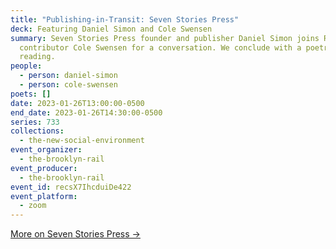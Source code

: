 ```yaml
---
title: "Publishing-in-Transit: Seven Stories Press"
deck: Featuring Daniel Simon and Cole Swensen
summary: Seven Stories Press founder and publisher Daniel Simon joins Rail
  contributor Cole Swensen for a conversation. We conclude with a poetry
  reading.
people:
  - person: daniel-simon
  - person: cole-swensen
poets: []
date: 2023-01-26T13:00:00-0500
end_date: 2023-01-26T14:30:00-0500
series: 733
collections:
  - the-new-social-environment
event_organizer:
  - the-brooklyn-rail
event_producer:
  - the-brooklyn-rail
event_id: recsX7IhcduiDe422
event_platform:
  - zoom
---
```

[M﻿ore on Seven Stories Press →](https://www.sevenstories.com/)